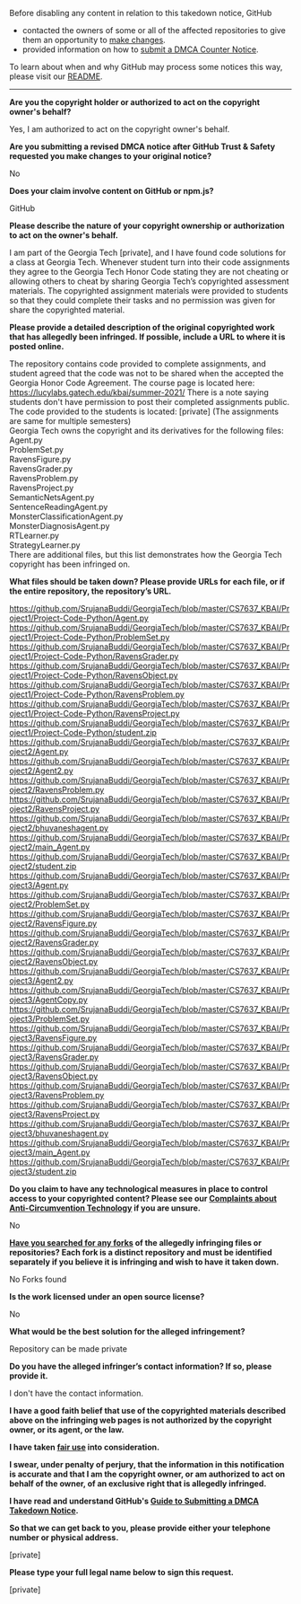 Before disabling any content in relation to this takedown notice, GitHub
- contacted the owners of some or all of the affected repositories to give them an opportunity to [make changes](https://docs.github.com/en/github/site-policy/dmca-takedown-policy#a-how-does-this-actually-work).
- provided information on how to [submit a DMCA Counter Notice](https://docs.github.com/en/articles/guide-to-submitting-a-dmca-counter-notice).

To learn about when and why GitHub may process some notices this way, please visit our [README](https://github.com/github/dmca/blob/master/README.md#anatomy-of-a-takedown-notice).

---

**Are you the copyright holder or authorized to act on the copyright owner's behalf?**  
  
Yes, I am authorized to act on the copyright owner's behalf.  
  
**Are you submitting a revised DMCA notice after GitHub Trust & Safety requested you make changes to your original notice?**  
  
No  
  
**Does your claim involve content on GitHub or npm.js?**  
  
GitHub  
  
**Please describe the nature of your copyright ownership or authorization to act on the owner's behalf.**  
  
I am part of the Georgia Tech [private], and I have found code solutions for a class at Georgia Tech. Whenever student turn into their code assignments they agree to the Georgia Tech Honor Code stating they are not cheating or allowing others to cheat by sharing Georgia Tech’s copyrighted assessment materials. The copyrighted assignment materials were provided to students so that they could complete their tasks and no permission was given for share the copyrighted material.  
  
**Please provide a detailed description of the original copyrighted work that has allegedly been infringed. If possible, include a URL to where it is posted online.**  
  
The repository contains code provided to complete assignments, and student agreed that the code was not to be shared when the accepted the Georgia Honor Code Agreement. The course page is located here: https://lucylabs.gatech.edu/kbai/summer-2021/ There is a note saying students don't have permission to post their completed assignments public. The code provided to the students is located: [private]
(The assignments are same for multiple semesters)  
Georgia Tech owns the copyright and its derivatives for the following files:  
Agent.py  
ProblemSet.py  
RavensFigure.py  
RavensGrader.py  
RavensProblem.py  
RavensProject.py  
SemanticNetsAgent.py  
SentenceReadingAgent.py  
MonsterClassificationAgent.py  
MonsterDiagnosisAgent.py  
RTLearner.py  
StrategyLearner.py  
There are additional files, but this list demonstrates how the Georgia Tech copyright has been infringed on.  
  
**What files should be taken down? Please provide URLs for each file, or if the entire repository, the repository’s URL.**  
  
https://github.com/SrujanaBuddi/GeorgiaTech/blob/master/CS7637_KBAI/Project1/Project-Code-Python/Agent.py  
https://github.com/SrujanaBuddi/GeorgiaTech/blob/master/CS7637_KBAI/Project1/Project-Code-Python/ProblemSet.py  
https://github.com/SrujanaBuddi/GeorgiaTech/blob/master/CS7637_KBAI/Project1/Project-Code-Python/RavensGrader.py  
https://github.com/SrujanaBuddi/GeorgiaTech/blob/master/CS7637_KBAI/Project1/Project-Code-Python/RavensObject.py  
https://github.com/SrujanaBuddi/GeorgiaTech/blob/master/CS7637_KBAI/Project1/Project-Code-Python/RavensProblem.py  
https://github.com/SrujanaBuddi/GeorgiaTech/blob/master/CS7637_KBAI/Project1/Project-Code-Python/RavensProject.py  
https://github.com/SrujanaBuddi/GeorgiaTech/blob/master/CS7637_KBAI/Project1/Project-Code-Python/student.zip  
https://github.com/SrujanaBuddi/GeorgiaTech/blob/master/CS7637_KBAI/Project2/Agent.py  
https://github.com/SrujanaBuddi/GeorgiaTech/blob/master/CS7637_KBAI/Project2/Agent2.py  
https://github.com/SrujanaBuddi/GeorgiaTech/blob/master/CS7637_KBAI/Project2/RavensProblem.py  
https://github.com/SrujanaBuddi/GeorgiaTech/blob/master/CS7637_KBAI/Project2/RavensProject.py  
https://github.com/SrujanaBuddi/GeorgiaTech/blob/master/CS7637_KBAI/Project2/bhuvaneshagent.py  
https://github.com/SrujanaBuddi/GeorgiaTech/blob/master/CS7637_KBAI/Project2/main_Agent.py  
https://github.com/SrujanaBuddi/GeorgiaTech/blob/master/CS7637_KBAI/Project2/student.zip  
https://github.com/SrujanaBuddi/GeorgiaTech/blob/master/CS7637_KBAI/Project3/Agent.py  
https://github.com/SrujanaBuddi/GeorgiaTech/blob/master/CS7637_KBAI/Project2/ProblemSet.py  
https://github.com/SrujanaBuddi/GeorgiaTech/blob/master/CS7637_KBAI/Project2/RavensFigure.py  
https://github.com/SrujanaBuddi/GeorgiaTech/blob/master/CS7637_KBAI/Project2/RavensGrader.py  
https://github.com/SrujanaBuddi/GeorgiaTech/blob/master/CS7637_KBAI/Project2/RavensObject.py  
https://github.com/SrujanaBuddi/GeorgiaTech/blob/master/CS7637_KBAI/Project3/Agent2.py  
https://github.com/SrujanaBuddi/GeorgiaTech/blob/master/CS7637_KBAI/Project3/AgentCopy.py  
https://github.com/SrujanaBuddi/GeorgiaTech/blob/master/CS7637_KBAI/Project3/ProblemSet.py  
https://github.com/SrujanaBuddi/GeorgiaTech/blob/master/CS7637_KBAI/Project3/RavensFigure.py  
https://github.com/SrujanaBuddi/GeorgiaTech/blob/master/CS7637_KBAI/Project3/RavensGrader.py  
https://github.com/SrujanaBuddi/GeorgiaTech/blob/master/CS7637_KBAI/Project3/RavensObject.py  
https://github.com/SrujanaBuddi/GeorgiaTech/blob/master/CS7637_KBAI/Project3/RavensProblem.py  
https://github.com/SrujanaBuddi/GeorgiaTech/blob/master/CS7637_KBAI/Project3/RavensProject.py  
https://github.com/SrujanaBuddi/GeorgiaTech/blob/master/CS7637_KBAI/Project3/bhuvaneshagent.py  
https://github.com/SrujanaBuddi/GeorgiaTech/blob/master/CS7637_KBAI/Project3/main_Agent.py  
https://github.com/SrujanaBuddi/GeorgiaTech/blob/master/CS7637_KBAI/Project3/student.zip  
  
**Do you claim to have any technological measures in place to control access to your copyrighted content? Please see our <a href="https://docs.github.com/articles/guide-to-submitting-a-dmca-takedown-notice#complaints-about-anti-circumvention-technology">Complaints about Anti-Circumvention Technology</a> if you are unsure.**  
  
No  
  
**<a href="https://docs.github.com/articles/dmca-takedown-policy#b-what-about-forks-or-whats-a-fork">Have you searched for any forks</a> of the allegedly infringing files or repositories? Each fork is a distinct repository and must be identified separately if you believe it is infringing and wish to have it taken down.**  
  
No Forks found  
  
**Is the work licensed under an open source license?**  
  
No  
  
**What would be the best solution for the alleged infringement?**  
  
Repository can be made private  
  
**Do you have the alleged infringer’s contact information? If so, please provide it.**  
  
I don't have the contact information.  
  
**I have a good faith belief that use of the copyrighted materials described above on the infringing web pages is not authorized by the copyright owner, or its agent, or the law.**  
  
**I have taken <a href="https://www.lumendatabase.org/topics/22">fair use</a> into consideration.**  
  
**I swear, under penalty of perjury, that the information in this notification is accurate and that I am the copyright owner, or am authorized to act on behalf of the owner, of an exclusive right that is allegedly infringed.**  
  
**I have read and understand GitHub's <a href="https://docs.github.com/articles/guide-to-submitting-a-dmca-takedown-notice/">Guide to Submitting a DMCA Takedown Notice</a>.**  
  
**So that we can get back to you, please provide either your telephone number or physical address.**  
  
[private] 
  
**Please type your full legal name below to sign this request.**  
  
[private]
